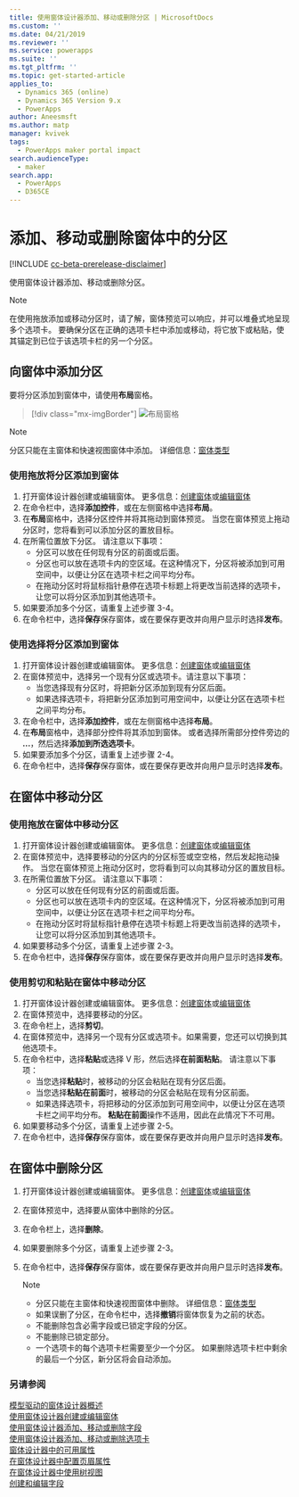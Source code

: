 ```yaml
---
title: 使用窗体设计器添加、移动或删除分区 | MicrosoftDocs
ms.custom: ''
ms.date: 04/21/2019
ms.reviewer: ''
ms.service: powerapps
ms.suite: ''
ms.tgt_pltfrm: ''
ms.topic: get-started-article
applies_to:
  - Dynamics 365 (online)
  - Dynamics 365 Version 9.x
  - PowerApps
author: Aneesmsft
ms.author: matp
manager: kvivek
tags:
  - PowerApps maker portal impact
search.audienceType:
  - maker
search.app:
  - PowerApps
  - D365CE
---
```


# <a name="add-move-or-delete-sections-on-a-form"></a>添加、移动或删除窗体中的分区 
[!INCLUDE [cc-beta-prerelease-disclaimer](../../includes/cc-beta-prerelease-disclaimer.md)]

使用窗体设计器添加、移动或删除分区。 

> [!NOTE]
> 在使用拖放添加或移动分区时，请了解，窗体预览可以响应，并可以堆叠式地呈现多个选项卡。 要确保分区在正确的选项卡栏中添加或移动，将它放下或粘贴，使其锚定到已位于该选项卡栏的另一个分区。

## <a name="add-sections-to-a-form"></a>向窗体中添加分区
要将分区添加到窗体中，请使用**布局**窗格。 

> [!div class="mx-imgBorder"] 
> ![](media/layouts-pane.png "布局窗格")

  > [!NOTE]
  >   分区只能在主窗体和快速视图窗体中添加。 详细信息：[窗体类型](types-forms.md)

### <a name="add-sections-to-a-form-using-drag-and-drop"></a>使用拖放将分区添加到窗体

1. 打开窗体设计器创建或编辑窗体。 更多信息：[创建窗体](create-and-edit-forms.md#create-a-form)或[编辑窗体](create-and-edit-forms.md#edit-a-form)
2. 在命令栏中，选择**添加控件**，或在左侧窗格中选择**布局**。 
3. 在**布局**窗格中，选择分区控件并将其拖动到窗体预览。 当您在窗体预览上拖动分区时，您将看到可以添加分区的置放目标。 
4. 在所需位置放下分区。 请注意以下事项： 
    - 分区可以放在任何现有分区的前面或后面。
    - 分区也可以放在选项卡内的空区域。在这种情况下，分区将被添加到可用空间中，以便让分区在选项卡栏之间平均分布。
    - 在拖动分区时将鼠标指针悬停在选项卡标题上将更改当前选择的选项卡，让您可以将分区添加到其他选项卡。   
5. 如果要添加多个分区，请重复上述步骤 3-4。
6. 在命令栏中，选择**保存**保存窗体，或在要保存更改并向用户显示时选择**发布**。 

### <a name="add-sections-to-a-form-using-selection"></a>使用选择将分区添加到窗体 

1. 打开窗体设计器创建或编辑窗体。 更多信息：[创建窗体](create-and-edit-forms.md#create-a-form)或[编辑窗体](create-and-edit-forms.md#edit-a-form)
2. 在窗体预览中，选择另一个现有分区或选项卡。请注意以下事项：
    - 当您选择现有分区时，将把新分区添加到现有分区后面。 
    - 如果选择选项卡，将把新分区添加到可用空间中，以便让分区在选项卡栏之间平均分布。 
3. 在命令栏中，选择**添加控件**，或在左侧窗格中选择**布局**。  
4. 在**布局**窗格中，选择部分控件将其添加到窗体。 或者选择所需部分控件旁边的 **...**，然后选择**添加到所选选项卡**。 
5. 如果要添加多个分区，请重复上述步骤 2-4。
6. 在命令栏中，选择**保存**保存窗体，或在要保存更改并向用户显示时选择**发布**。 

## <a name="move-sections-on-a-form"></a>在窗体中移动分区

### <a name="move-sections-on-a-form-using-drag-and-drop"></a>使用拖放在窗体中移动分区

1. 打开窗体设计器创建或编辑窗体。 更多信息：[创建窗体](create-and-edit-forms.md#create-a-form)或[编辑窗体](create-and-edit-forms.md#edit-a-form)
2. 在窗体预览中，选择要移动的分区内的分区标签或空空格，然后发起拖动操作。 当您在窗体预览上拖动分区时，您将看到可以向其移动分区的置放目标。 
3. 在所需位置放下分区。 请注意以下事项： 
    - 分区可以放在任何现有分区的前面或后面。
    - 分区也可以放在选项卡内的空区域。在这种情况下，分区将被添加到可用空间中，以便让分区在选项卡栏之间平均分布。
    - 在拖动分区时将鼠标指针悬停在选项卡标题上将更改当前选择的选项卡，让您可以将分区添加到其他选项卡。   
4. 如果要移动多个分区，请重复上述步骤 2-3。
5. 在命令栏中，选择**保存**保存窗体，或在要保存更改并向用户显示时选择**发布**。 

### <a name="move-sections-on-a-form-using-cut-and-paste"></a>使用剪切和粘贴在窗体中移动分区

1. 打开窗体设计器创建或编辑窗体。 更多信息：[创建窗体](create-and-edit-forms.md#create-a-form)或[编辑窗体](create-and-edit-forms.md#edit-a-form)
2. 在窗体预览中，选择要移动的分区。
3. 在命令栏上，选择**剪切**。
4. 在窗体预览中，选择另一个现有分区或选项卡。如果需要，您还可以切换到其他选项卡。
5. 在命令栏中，选择**粘贴**或选择 V 形，然后选择**在前面粘贴**。 请注意以下事项： 
    - 当您选择**粘贴**时，被移动的分区会粘贴在现有分区后面。 
    - 当您选择**粘贴在前面**时，被移动的分区会粘贴在现有分区前面。
    - 如果选择选项卡，将把移动的分区添加到可用空间中，以便让分区在选项卡栏之间平均分布。 **粘贴在前面**操作不适用，因此在此情况下不可用。
6. 如果要移动多个分区，请重复上述步骤 2-5。
7. 在命令栏中，选择**保存**保存窗体，或在要保存更改并向用户显示时选择**发布**。 

## <a name="delete-sections-on-a-form"></a>在窗体中删除分区
1. 打开窗体设计器创建或编辑窗体。 更多信息：[创建窗体](create-and-edit-forms.md#create-a-form)或[编辑窗体](create-and-edit-forms.md#edit-a-form)
2. 在窗体预览中，选择要从窗体中删除的分区。 
3. 在命令栏上，选择**删除**。
4. 如果要删除多个分区，请重复上述步骤 2-3。
4. 在命令栏中，选择**保存**保存窗体，或在要保存更改并向用户显示时选择**发布**。 

    > [!NOTE]
    >   - 分区只能在主窗体和快速视图窗体中删除。 详细信息：[窗体类型](types-forms.md)
    >   - 如果误删了分区，在命令栏中，选择**撤销**将窗体恢复为之前的状态。 
    >   - 不能删除包含必需字段或已锁定字段的分区。 
    >   - 不能删除已锁定部分。 
    >   - 一个选项卡的每个选项卡栏需要至少一个分区。 如果删除选项卡栏中剩余的最后一个分区，新分区将会自动添加。 

### <a name="see-also"></a>另请参阅
[模型驱动的窗体设计器概述](form-designer-overview.md)  
[使用窗体设计器创建或编辑窗体](create-and-edit-forms.md)  
[使用窗体设计器添加、移动或删除字段](add-move-or-delete-fields-on-form.md)  
[使用窗体设计器添加、移动或删除选项卡](add-move-or-delete-tabs-on-form.md)  
[窗体设计器中的可用属性](form-designer-properties.md)  
[在窗体设计器中配置页眉属性](form-designer-header-properties.md)  
[在窗体设计器中使用树视图](using-tree-view-on-form.md)  
[创建和编辑字段](../common-data-service/create-edit-field-portal.md)
